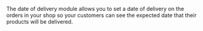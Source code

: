 The date of delivery module allows you to set a date of delivery on the orders in your shop so your customers can see the expected date that their products will be delivered.